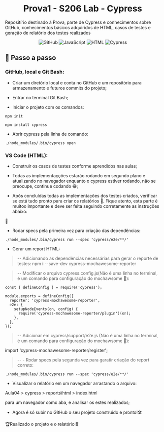 <h1 align='center'>Prova1 - S206 Lab - Cypress</h1>
<p align="left">Repositírio destinado à Prova, parte de Cypress e conhecimentos sobre GitHub, conhecimentos básicos adquiridos de HTML, casos de testes e geração de relatório dos testes realizados</p>

<div align="center">

![GitHub](https://img.shields.io/badge/GitHub-100000?style=for-the-badge&logo=github&logoColor=white)
![JavaScript](https://img.shields.io/badge/JavaScript-323330?style=for-the-badge&logo=javascript&logoColor=F7DF1E)
![HTML](https://img.shields.io/badge/HTML5-E34F26?style=for-the-badge&logo=html5&logoColor=white)
![Cypress](https://img.shields.io/badge/Cypress-17202C?style=for-the-badge&logo=cypress&logoColor=white)

</div>

## 📜 Passo a passo

<h3> GitHub, local e Git Bash:</h3>

- Criar um diretório local e conta no GitHub e um repositório para armazenamento e futuros commits do projeto;

- Entrar no terminal Git Bash;

- Iniciar o projeto com os comandos:
```
npm init
```
```
npm install cypress
```

- Abrir cypress pela linha de comando:
```
./node_modules/.bin/cypress open
```

<h3> VS Code (HTML):</h3>

- Construir os casos de testes conforme aprendidos nas aulas;
- Todas as implementaçções estarão rodando em segundo plano e atualizando no navegador enquanto o cypress estiver rodando, não se preocupe, continue codando 😁;

- Após concluídas todas as implementações dos testes criados, verificar se está tudo pronto para criar os relatórios 📩. Fique atento, esta parte é muitoo importante e deve ser feita seguindo corretamente as instruções abaixo:

🚨
- Rodar specs pela primeira vez para criação das dependências:
```
./node_modules/.bin/cypress run --spec 'cypress/e2e/**/'
```

- Gerar um report HTML:

> -- Adicionando as dependências necessárias para gerar o reporte de testes:
npm i --save-dev cypress-mochawesome-reporter
	
> -- Modificar o arquivo cypress.config.js(Não é uma linha no terminal, é um comando para configuração do mochawsome 🚩):
```
const { defineConfig } = require('cypress');

module.exports = defineConfig({
  reporter: 'cypress-mochawesome-reporter',
  e2e: {
    setupNodeEvents(on, config) {
      require('cypress-mochawesome-reporter/plugin')(on);
    },
  },
});
```

> -- Adicionar em cypress/support/e2e.js (Não é uma linha no terminal, é um comando para configuração do mochawsome 🚩):

import 'cypress-mochawesome-reporter/register';

> -- - Rodar specs pela segunda vez para garatir criação do report correto:
```
./node_modules/.bin/cypress run --spec 'cypress/e2e/**/'
```

- Visualizar o relatório em um navegador arrastando o arquivo:

Aula04 > cypress > reports\html > index.html

para um navegador como aba, e analisar os estes realizados;

- Agora é só subir no GitHub o seu projeto construído e pronto!🛠️

🏆Realizado o projeto e o relatório!🎖️